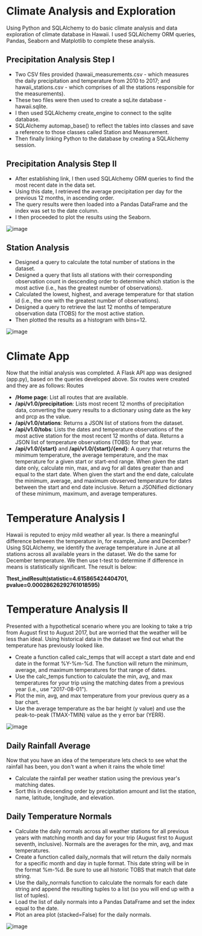 # Climate Analysis and Exploration
Using Python and SQLAlchemy to do basic climate analysis and data exploration of climate database in Hawaii. I used SQLAlchemy ORM queries, Pandas, Seaborn and Matplotlib to complete these analysis.

## Precipitation Analysis Step I
 - Two CSV files provided (hawaii_measurements.csv - which measures the daily precipitation and temperature from 2010 to 2017; and hawaii_stations.csv - which comprises of all the stations responsible for the measurements).
 - These two files were then used to create a sqLite database - hawaii.sqlite.
 - I then used SQLAlchemy create_engine to connect to the sqlite database.
 - SQLAlchemy automap_base() to reflect the tables into classes and save a reference to those classes called Station and Measurement.
 - Then finally linking Python to the database by creating a SQLAlchemy session.

## Precipitation Analysis Step II
- After establishing link, I then used SQLAlchemy ORM queries to find the most recent date in the data set.
- Using this date, I retrieved the average precipitation per day for the previous 12 months, in ascending order.
- The query results were then loaded into a Pandas DataFrame and the index was set to the date column.
- I then proceeded to plot the results using the Seaborn.

![image](https://user-images.githubusercontent.com/53978733/121991017-cd551780-cd6c-11eb-875d-e66a3a99ea91.png)

## Station Analysis
- Designed a query to calculate the total number of stations in the dataset.
- Designed a query that lists all stations with their corresponding observation count in descending order to determine which station is the most active (i.e., has the greatest number of observations).
- Calculated the lowest, highest, and average temperature for that station id (i.e., the one with the greatest number of observations).
- Designed a query to retrieve the last 12 months of temperature observation data (TOBS) for the most active station.
- Then plotted the results as a histogram with bins=12.

![image](https://user-images.githubusercontent.com/53978733/121991227-40f72480-cd6d-11eb-8958-04ac672e2ded.png)

# Climate App
Now that the initial analysis was completed. A Flask API app was designed (app.py), based on the queries developed above. Six routes were created and they are as follows:
Routes
- <b>/Home page</b>: List all routes that are available.
- <b>/api/v1.0/precipitation</b>: Lists most recent 12 months of precipitation data, converting the query results to a dictionary using date as the key and prcp as the value.
- <b>/api/v1.0/stations</b>: Returns a JSON list of stations from the dataset.
- <b>/api/v1.0/tobs</b>: Lists the dates and temperature observations of the most active station for the most recent 12 months of data. Returns a JSON list of temperature observations (TOBS) for that year.
- <b>/api/v1.0/{start}</b> and <b>/api/v1.0/{start}/{end}</b>: A query that returns the minimum temperature, the average temperature, and the max temperature for a given start or start-end range. When given the start date only, calculate min, max, and avg for all dates greater than and equal to the start date. When given the start and the end date, calculate the minimum, average, and maximum obvserved temperature for dates between the start and end date inclusive. Return a JSONified dictionary of these minimum, maximum, and average temperatures.

# Temperature Analysis I
Hawaii is reputed to enjoy mild weather all year. Is there a meaningful difference between the temperature in, for example, June and December?
Using SQLAlchemy, we identify the average temperature in June at all stations across all available years in the dataset. We do the same for December temperature.
We then use t-test to determine if difference in means is statistically significant. The result is below:

<b>Ttest_indResult(statistic=4.615865424404701, pvalue=0.00028626292761018595)</b>

# Temperature Analysis II
Presented with a hypothetical scenario where you are looking to take a trip from August first to August 2017, but are worried that the weather will be less than ideal. Using historical data in the dataset we find out what the temperature has previously looked like.

- Create a function called calc_temps that will accept a start date and end date in the format %Y-%m-%d. The function will return the minimum, average, and maximum temperatures for that range of dates.
- Use the calc_temps function to calculate the min, avg, and max temperatures for your trip using the matching dates from a previous year (i.e., use "2017-08-01").
- Plot the min, avg, and max temperature from your previous query as a bar chart.
- Use the average temperature as the bar height (y value) and use the peak-to-peak (TMAX-TMIN) value as the y error bar (YERR).

![image](https://user-images.githubusercontent.com/53978733/121992449-a9df9c00-cd6f-11eb-9815-871d3818b943.png)

## Daily Rainfall Average
Now that you have an idea of the temperature lets check to see what the rainfall has been, you don't want a when it rains the whole time!
- Calculate the rainfall per weather station using the previous year's matching dates.
- Sort this in descending order by precipitation amount and list the station, name, latitude, longitude, and elevation.

## Daily Temperature Normals
- Calculate the daily normals across all weather stations for all previous years with matching month and day for your trip (August first to August seventh, inclusive). Normals are the averages for the min, avg, and max temperatures.
- Create a function called daily_normals that will return the daily normals for a specific month and day in tuple format. This date string will be in the format %m-%d. Be sure to use all historic TOBS that match that date string.
- Use the daily_normals function to calculate the normals for each date string and append the resulting tuples to a list (so you will end up with a list of tuples).
- Load the list of daily normals into a Pandas DataFrame and set the index equal to the date.
- Plot an area plot (stacked=False) for the daily normals.

![image](https://user-images.githubusercontent.com/53978733/121992471-b2d06d80-cd6f-11eb-9407-9de322b6b024.png)



